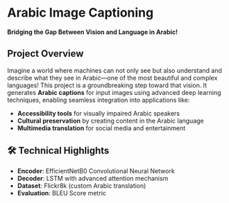 #  Arabic Image Captioning 

**Bridging the Gap Between Vision and Language in Arabic!**

## Project Overview 

Imagine a world where machines can not only see but also understand and describe what they see in Arabic—one of the most beautiful and complex languages! This project is a groundbreaking step toward that vision. It generates **Arabic captions** for input images using advanced deep learning techniques, enabling seamless integration into applications like:

* **Accessibility tools** for visually impaired Arabic speakers
* **Cultural preservation** by creating content in the Arabic language
* **Multimedia translation** for social media and entertainment

## 🛠 Technical Highlights

* **Encoder**: EfficientNetB0 Convolutional Neural Network
* **Decoder**: LSTM with advanced attention mechanism
* **Dataset**: Flickr8k (custom Arabic translation)
* **Evaluation**: BLEU Score metric
